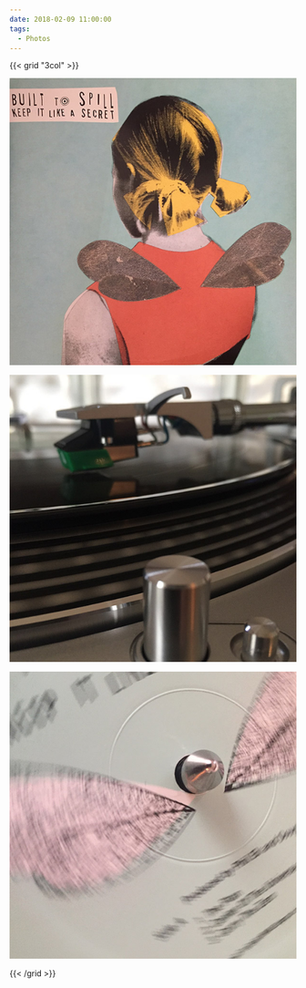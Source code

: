 ```yaml
---
date: 2018-02-09 11:00:00
tags:
  - Photos
---
```


{{< grid "3col" >}}

![1](01.jpg)

![2](02.jpg)

![3](03.jpg)

{{< /grid >}}
